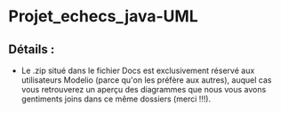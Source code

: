 # Projet_echecs_java-UML

## Détails :

- Le .zip situé dans le fichier Docs est exclusivement réservé aux utilisateurs Modelio (parce qu'on les préfère aux autres), auquel cas vous retrouverez un aperçu des diagrammes que nous vous avons gentiments joins dans ce même dossiers (merci !!!).
